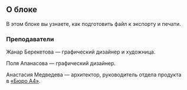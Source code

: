 ## О блоке

В этом блоке вы узнаете, как подготовить файл к экспорту и печати. 

### Преподаватели

Жанар Берекетова — графический дизайнер и художница.

Поля Апанасова — графический дизайнер.

Анастасия Медведева — архитектор, руководитель отдела продукта в [«Бюро А4»](https://a4arch.ru).